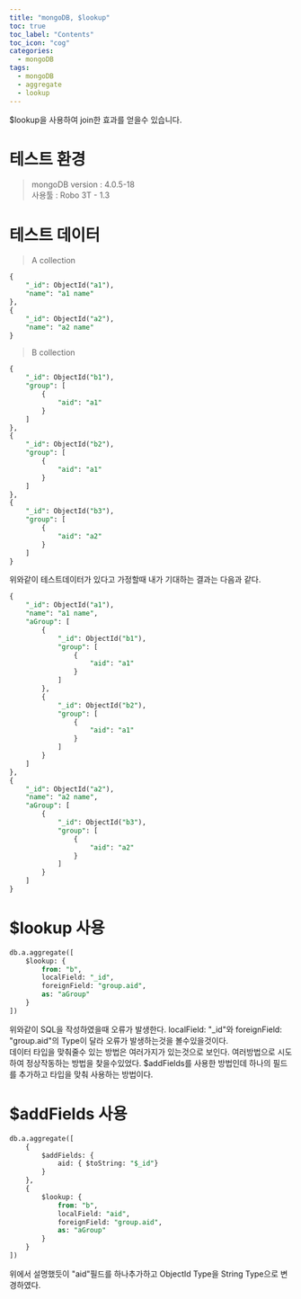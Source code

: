 ```yaml
---
title: "mongoDB, $lookup"
toc: true
toc_label: "Contents"
toc_icon: "cog"
categories:
  - mongoDB
tags:
  - mongoDB
  - aggregate
  - lookup
---
```

$lookup을 사용하여 join한 효과를 얻을수 있습니다.

# 테스트 환경
> mongoDB version : 4.0.5-18
<br />사용툴 : Robo 3T - 1.3

# 테스트 데이터
>A collection
```sql
{
    "_id": ObjectId("a1"),
    "name": "a1 name"
},
{
    "_id": ObjectId("a2"),
    "name": "a2 name"
}
```

>B collection
```sql
{
    "_id": ObjectId("b1"),
    "group": [
        {
            "aid": "a1"
        }
    ]
},
{
    "_id": ObjectId("b2"),
    "group": [
        {
            "aid": "a1"
        }
    ]
},
{
    "_id": ObjectId("b3"),
    "group": [
        {
            "aid": "a2"
        }
    ]
}
```
위와같이 테스트데이터가 있다고 가정할때 내가 기대하는 결과는 다음과 같다.
```sql
{
    "_id": ObjectId("a1"),
    "name": "a1 name",
    "aGroup": [
        {
            "_id": ObjectId("b1"),
            "group": [
                {
                    "aid": "a1"
                }
            ]
        },
        {
            "_id": ObjectId("b2"),
            "group": [
                {
                    "aid": "a1"
                }
            ]
        }
    ]
},
{
    "_id": ObjectId("a2"),
    "name": "a2 name",
    "aGroup": [
        {
            "_id": ObjectId("b3"),
            "group": [
                {
                    "aid": "a2"
                }
            ]
        }
    ]
}
```

# $lookup 사용
```sql
db.a.aggregate([
    $lookup: {
        from: "b",
        localField: "_id",
        foreignField: "group.aid",
        as: "aGroup"
    }
])
```
위와같이 SQL을 작성하였을때 오류가 발생한다. localField: "_id"와 foreignField: "group.aid"의 Type이 달라 오류가 발생하는것을 볼수있을것이다.
<br/>
데이터 타입을 맞춰줄수 있는 방법은 여러가지가 있는것으로 보인다. 여러방법으로 시도하여 정상작동하는 방법을 찾을수있었다. $addFields를 사용한 방법인데 하나의 필드를 추가하고 타입을 맞춰 사용하는 방법이다.

# $addFields 사용
```sql
db.a.aggregate([
    {
        $addFields: {
            aid: { $toString: "$_id"}
        }
    },
    {
        $lookup: {
            from: "b",
            localField: "aid",
            foreignField: "group.aid",
            as: "aGroup"
        }
    }
])
```
위에서 설명했듯이 "aid"필드를 하나추가하고 ObjectId Type을 String Type으로 변경하였다.
